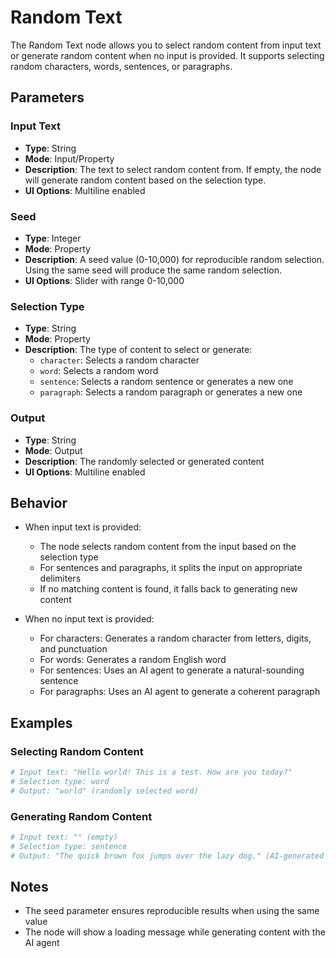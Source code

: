 # Random Text

The Random Text node allows you to select random content from input text or generate random content when no input is provided. It supports selecting random characters, words, sentences, or paragraphs.

## Parameters

### Input Text
- **Type**: String
- **Mode**: Input/Property
- **Description**: The text to select random content from. If empty, the node will generate random content based on the selection type.
- **UI Options**: Multiline enabled

### Seed
- **Type**: Integer
- **Mode**: Property
- **Description**: A seed value (0-10,000) for reproducible random selection. Using the same seed will produce the same random selection.
- **UI Options**: Slider with range 0-10,000

### Selection Type
- **Type**: String
- **Mode**: Property
- **Description**: The type of content to select or generate:
  - `character`: Selects a random character
  - `word`: Selects a random word
  - `sentence`: Selects a random sentence or generates a new one
  - `paragraph`: Selects a random paragraph or generates a new one

### Output
- **Type**: String
- **Mode**: Output
- **Description**: The randomly selected or generated content
- **UI Options**: Multiline enabled

## Behavior

- When input text is provided:
  - The node selects random content from the input based on the selection type
  - For sentences and paragraphs, it splits the input on appropriate delimiters
  - If no matching content is found, it falls back to generating new content

- When no input text is provided:
  - For characters: Generates a random character from letters, digits, and punctuation
  - For words: Generates a random English word
  - For sentences: Uses an AI agent to generate a natural-sounding sentence
  - For paragraphs: Uses an AI agent to generate a coherent paragraph

## Examples

### Selecting Random Content
```python
# Input text: "Hello world! This is a test. How are you today?"
# Selection type: word
# Output: "world" (randomly selected word)
```

### Generating Random Content
```python
# Input text: "" (empty)
# Selection type: sentence
# Output: "The quick brown fox jumps over the lazy dog." (AI-generated sentence)
```

## Notes

- The seed parameter ensures reproducible results when using the same value
- The node will show a loading message while generating content with the AI agent 